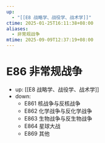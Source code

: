 ```yaml
---
up:
  - "[[E8 战略学、战役学、战术学]]"
ctime: 2025-01-25T16:11:38+08:00
aliases:
  - 非常规战争
mtime: 2025-09-09T12:37:19+08:00
---
```


# E86 非常规战争

- up: [[E8 战略学、战役学、战术学]]
- down:	
	- E861 核战争与反核战争
	- E862 化学战争与反化学战争
	- E863 生物战争与反生物战争
	- E864 星球大战
	- E869 其他
	
